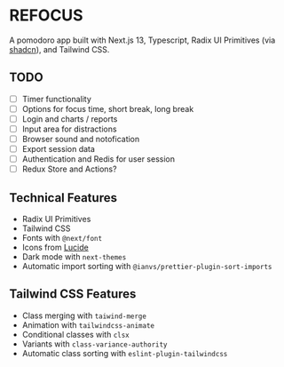 # REFOCUS

A pomodoro app built with Next.js 13, Typescript, Radix UI Primitives (via [shadcn](https://github.com/shadcn/ui)), and Tailwind CSS.

## TODO

- [ ] Timer functionality
- [ ] Options for focus time, short break, long break
- [ ] Login and charts / reports
- [ ] Input area for distractions
- [ ] Browser sound and notofication
- [ ] Export session data
- [ ] Authentication and Redis for user session
- [ ] Redux Store and Actions?

## Technical Features

- Radix UI Primitives
- Tailwind CSS
- Fonts with `@next/font`
- Icons from [Lucide](https://lucide.dev)
- Dark mode with `next-themes`
- Automatic import sorting with `@ianvs/prettier-plugin-sort-imports`

## Tailwind CSS Features

- Class merging with `taiwind-merge`
- Animation with `tailwindcss-animate`
- Conditional classes with `clsx`
- Variants with `class-variance-authority`
- Automatic class sorting with `eslint-plugin-tailwindcss`
